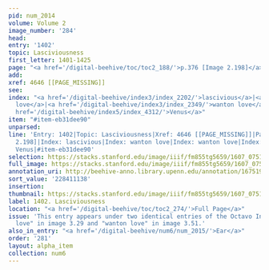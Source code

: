 ```yaml
---
pid: num_2014
volume: Volume 2
image_number: '284'
head:
entry: '1402'
topic: Lasciviousness
first_letter: 1401-1425
page: "<a href='/digital-beehive/toc/toc2_188/'>p.376 [Image 2.198]</a>"
add:
xref: 4646 [[PAGE_MISSING]]
see:
index: "<a href='/digital-beehive/index3/index_2202/'>lascivious</a>|<a href='/digital-beehive/index3/index_2349/'>wanton
  love</a>|<a href='/digital-beehive/index3/index_2349/'>wanton love</a>|<a href='/digital-beehive/index3/index_2368/'>lust</a>|<a
  href='/digital-beehive/index5/index_4312/'>Venus</a>"
item: "#item-eb31dee90"
unparsed:
line: 'Entry: 1402|Topic: Lasciviousness|Xref: 4646 [[PAGE_MISSING]]|Page: p.376 [Image
  2.198]|Index: lascivious|Index: wanton love|Index: wanton love|Index: lust|Index:
  Venus|#item-eb31dee90'
selection: https://stacks.stanford.edu/image/iiif/fm855tg5659/1607_0751/890,1138,2875,649/full/0/default.jpg
full_image: https://stacks.stanford.edu/image/iiif/fm855tg5659/1607_0751/full/full/0/default.jpg
annotation_uri: http://beehive-anno.library.upenn.edu/annotation/1675195693428
sort_value: '228411138'
insertion:
thumbnail: https://stacks.stanford.edu/image/iiif/fm855tg5659/1607_0751/890,1138,600,180/250,/0/default.jpg
label: 1402. Lasciviousness
location: "<a href='/digital-beehive/toc/toc2_274/'>Full Page</a>"
issue: 'This entry appears under two identical entries of the Octavo Index: "wanton
  love" in image 3.29 and "wanton love" in image 3.51.'
also_in_entry: "<a href='/digital-beehive/num6/num_2015/'>Ear</a>"
order: '281'
layout: alpha_item
collection: num6
---
```

